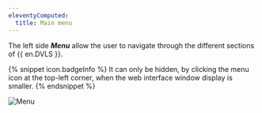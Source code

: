 ```yaml
---
eleventyComputed:
  title: Main menu
---
```

The left side ***Menu*** allow the user to navigate through the different sections of {{ en.DVLS }}.

{% snippet icon.badgeInfo %}
It can only be hidden, by clicking the menu icon at the top-left corner, when the web interface window display is smaller.
{% endsnippet %}

![Menu](https://cdnweb.devolutions.net/docs/en/server/ServerOp8015.png)


